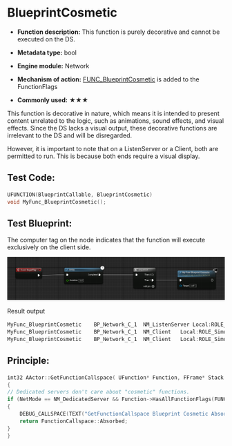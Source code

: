 # BlueprintCosmetic

- **Function description:** This function is purely decorative and cannot be executed on the DS.

- **Metadata type:** bool
- **Engine module:** Network
- **Mechanism of action:** [FUNC_BlueprintCosmetic](../../../../Flags/EFunctionFlags/FUNC_BlueprintCosmetic.md) is added to the FunctionFlags
- **Commonly used:** ★★★

This function is decorative in nature, which means it is intended to present content unrelated to the logic, such as animations, sound effects, and visual effects. Since the DS lacks a visual output, these decorative functions are irrelevant to the DS and will be disregarded.

However, it is important to note that on a ListenServer or a Client, both are permitted to run. This is because both ends require a visual display.

## Test Code:

```cpp
UFUNCTION(BlueprintCallable, BlueprintCosmetic)
void MyFunc_BlueprintCosmetic();
```

## Test Blueprint:

The computer tag on the node indicates that the function will execute exclusively on the client side.

![Untitled](Untitled.png)

Result output

```cpp
MyFunc_BlueprintCosmetic    BP_Network_C_1  NM_ListenServer Local:ROLE_Authority    Remote:ROLE_SimulatedProxy
MyFunc_BlueprintCosmetic    BP_Network_C_1  NM_Client   Local:ROLE_SimulatedProxy   Remote:ROLE_Authority
MyFunc_BlueprintCosmetic    BP_Network_C_1  NM_Client   Local:ROLE_SimulatedProxy   Remote:ROLE_Authority
```

## Principle:

```cpp
int32 AActor::GetFunctionCallspace( UFunction* Function, FFrame* Stack )
{
// Dedicated servers don't care about "cosmetic" functions.
if (NetMode == NM_DedicatedServer && Function->HasAllFunctionFlags(FUNC_BlueprintCosmetic))
{
	DEBUG_CALLSPACE(TEXT("GetFunctionCallspace Blueprint Cosmetic Absorbed: %s"), *Function->GetName());
	return FunctionCallspace::Absorbed;
}
}
```